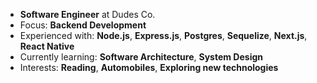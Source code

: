 - **Software Engineer** at Dudes Co.
- Focus: **Backend Development**
- Experienced with: **Node.js**, **Express.js**, **Postgres**, **Sequelize**, **Next.js**, **React Native**
- Currently learning: **Software Architecture**, **System Design**
- Interests: **Reading**, **Automobiles**, **Exploring new technologies**
